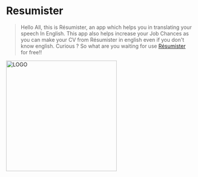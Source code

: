 # Resumister
> Hello All, this is Résumister, an app which helps you in translating your speech In English. This app also helps increase your Job Chances as you can make your CV from
> Résumister in english even if you don't know english. Curious ? So what are you waiting for use [Résumister](resumister.sh1ft3r.repl.co "Checkout Resumister") for free!!
<img src="https://cdn.discordapp.com/attachments/927419772772163634/927830502759612446/unknown.png" alt="LOGO" width="300"/>
